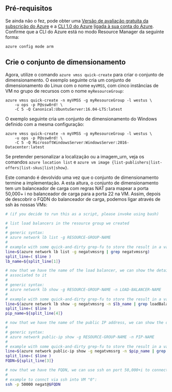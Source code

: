 ## <a name="prerequisites"></a>Pré-requisitos

Se ainda não o fez, pode obter uma [Versão de avaliação gratuita da subscrição do Azure](https://azure.microsoft.com/pricing/free-trial/) e a [CLI 1.0 do Azure](../articles/xplat-cli-install.md) [ligada à sua conta do Azure](../articles/xplat-cli-connect.md). Confirme que a CLI do Azure está no modo Resource Manager da seguinte forma:

```azurecli
azure config mode arm
```

## <a name="create-the-scale-set"></a>Crie o conjunto de dimensionamento

Agora, utilize o comando `azure vmss quick-create` para criar o conjunto de dimensionamento. O exemplo seguinte cria um conjunto de dimensionamento do Linux com o nome `myVMSS`, com cinco instâncias de VM no grupo de recursos com o nome `myResourceGroup`:

```azurecli
azure vmss quick-create -n myVMSS -g myResourceGroup -l westus \
    -u ops -p P@ssw0rd! \
    -C 5 -Q Canonical:UbuntuServer:16.04-LTS:latest
```

O exemplo seguinte cria um conjunto de dimensionamento do Windows definido com a mesma configuração:

```azurecli
azure vmss quick-create -n myVMSS -g myResourceGroup -l westus \
    -u ops -p P@ssw0rd! \
    -C 5 -Q MicrosoftWindowsServer:WindowsServer:2016-Datacenter:latest
```

Se pretender personalizar a localização ou a imagem_urn, veja os comandos `azure location list` e `azure vm image {list-publishers|list-offers|list-skus|list|show}`.

Este comando é devolvido uma vez que o conjunto de dimensionamento termine a implementação. A esta altura, o conjunto de dimensionamento tem um balanceador de carga com regras NAT para mapear a porta 50,000+ i no balanceador de carga para a porta 22 na VM. Assim, depois de descobrir o FQDN do balanceador de carga, podemos ligar através de ssh às nossas VMs:

```bash
# (if you decide to run this as a script, please invoke using bash)

# list load balancers in the resource group we created
#
# generic syntax:
# azure network lb list -g RESOURCE-GROUP-NAME
#
# example with some quick-and-dirty grep-fu to store the result in a variable:
line=$(azure network lb list -g negatvmssrg | grep negatvmssrg)
split_line=( $line )
lb_name=${split_line[1]}

# now that we have the name of the load balancer, we can show the details to find which Public IP (PIP) is 
# associated to it
#
# generic syntax:
# azure network lb show -g RESOURCE-GROUP-NAME -n LOAD-BALANCER-NAME
#
# example with some quick-and-dirty grep-fu to store the result in a variable:
line=$(azure network lb show -g negatvmssrg -n $lb_name | grep loadBalancerFrontEnd)
split_line=( $line )
pip_name=${split_line[4]}

# now that we have the name of the public IP address, we can show the details to find the FQDN
#
# generic syntax:
# azure network public-ip show -g RESOURCE-GROUP-NAME -n PIP-NAME
#
# example with some quick-and-dirty grep-fu to store the result in a variable:
line=$(azure network public-ip show -g negatvmssrg -n $pip_name | grep FQDN)
split_line=( $line )
FQDN=${split_line[3]}

# now that we have the FQDN, we can use ssh on port 50,000+i to connect to VM i (where i is 0-indexed)
#
# example to connct via ssh into VM "0":
ssh -p 50000 negat@$FQDN
```